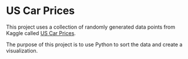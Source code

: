 # US Car Prices 

This project uses a collection of randomly generated data points 
from Kaggle called [US Car Prices](https://www.kaggle.com/datasets/at3191/us-car-prices).


The purpose of this project is to use Python to sort the data and create a visualization.

